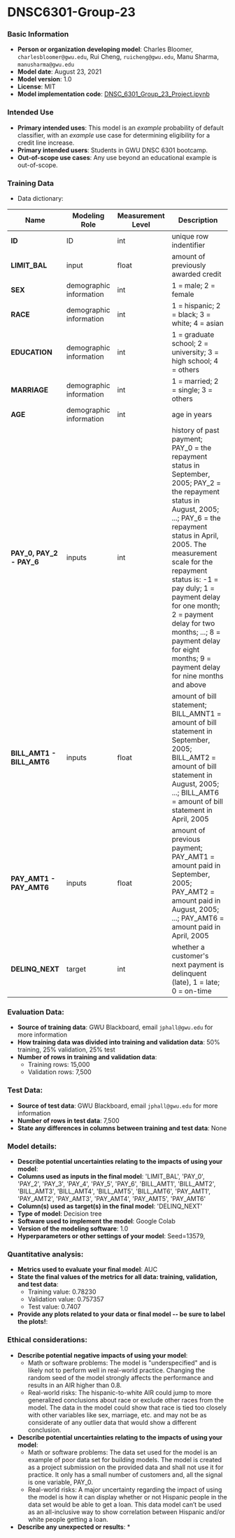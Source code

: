 # DNSC6301-Group-23
### Basic Information

* **Person or organization developing model**: Charles Bloomer, `charlesbloomer@gwu.edu`, Rui Cheng, `ruicheng@gwu.edu`, Manu Sharma, `manusharma@gwu.edu`
* **Model date**: August 23, 2021
* **Model version**: 1.0
* **License**: MIT
* **Model implementation code**: [DNSC_6301_Group_23_Project.ipynb](DNSC_6301_Group_23_Project.ipynb) 

### Intended Use
* **Primary intended uses**: This model is an *example* probability of default classifier, with an *example* use case for determining eligibility for a credit line increase.
* **Primary intended users**: Students in GWU DNSC 6301 bootcamp.
* **Out-of-scope use cases**: Any use beyond an educational example is out-of-scope.

### Training Data

* Data dictionary: 

| Name | Modeling Role | Measurement Level| Description|
| ---- | ------------- | ---------------- | ---------- |
|**ID**| ID | int | unique row indentifier |
| **LIMIT_BAL** | input | float | amount of previously awarded credit |
| **SEX** | demographic information | int | 1 = male; 2 = female
| **RACE** | demographic information | int | 1 = hispanic; 2 = black; 3 = white; 4 = asian |
| **EDUCATION** | demographic information | int | 1 = graduate school; 2 = university; 3 = high school; 4 = others |
| **MARRIAGE** | demographic information | int | 1 = married; 2 = single; 3 = others |
| **AGE** | demographic information | int | age in years |
| **PAY_0, PAY_2 - PAY_6** | inputs | int | history of past payment; PAY_0 = the repayment status in September, 2005; PAY_2 = the repayment status in August, 2005; ...; PAY_6 = the repayment status in April, 2005. The measurement scale for the repayment status is: -1 = pay duly; 1 = payment delay for one month; 2 = payment delay for two months; ...; 8 = payment delay for eight months; 9 = payment delay for nine months and above |
| **BILL_AMT1 - BILL_AMT6** | inputs | float | amount of bill statement; BILL_AMNT1 = amount of bill statement in September, 2005; BILL_AMT2 = amount of bill statement in August, 2005; ...; BILL_AMT6 = amount of bill statement in April, 2005 |
| **PAY_AMT1 - PAY_AMT6** | inputs | float | amount of previous payment; PAY_AMT1 = amount paid in September, 2005; PAY_AMT2 = amount paid in August, 2005; ...; PAY_AMT6 = amount paid in April, 2005 |
| **DELINQ_NEXT**| target | int | whether a customer's next payment is delinquent (late), 1 = late; 0 = on-time |

### Evaluation Data:
* **Source of training data**: GWU Blackboard, email `jphall@gwu.edu` for more information
* **How training data was divided into training and validation data**: 50% training, 25% validation, 25% test
* **Number of rows in training and validation data**:
  * Training rows: 15,000
  * Validation rows: 7,500

### Test Data:
* **Source of test data**: GWU Blackboard, email `jphall@gwu.edu` for more information
* **Number of rows in test data**: 7,500
* **State any differences in columns between training and test data**: None

### Model details:
* **Describe potential uncertainties relating to the impacts of using your model**:
* **Columns used as inputs in the final model**: 'LIMIT_BAL', 'PAY_0', 'PAY_2', 'PAY_3', 'PAY_4', 'PAY_5', 'PAY_6', 'BILL_AMT1', 'BILL_AMT2', 'BILL_AMT3', 'BILL_AMT4', 'BILL_AMT5', 'BILL_AMT6', 'PAY_AMT1', 'PAY_AMT2', 'PAY_AMT3', 'PAY_AMT4', 'PAY_AMT5', 'PAY_AMT6'
* **Column(s) used as target(s) in the final model**: 'DELINQ_NEXT' 
* **Type of model**: Decision tree
* **Software used to implement the model**: Google Colab
* **Version of the modeling software**: 1.0
* **Hyperparameters or other settings of your model**: Seed=13579, 

### Quantitative analysis:
* **Metrics used to evaluate your final model**: AUC 
* **State the final values of the metrics for all data: training, validation, and test data**: 
  * Training value: 0.78230
  * Validation value: 0.757357
  * Test value: 0.7407
* **Provide any plots related to your data or final model -- be sure to label the plots!**:

### Ethical considerations:
* **Describe potential negative impacts of using your model**:
  * Math or software problems: The model is "underspecified" and is likely not to perform well in real-world practice. Changing the random seed of the model strongly affects the performance and results in an AIR higher than 0.8.
  * Real-world risks: The hispanic-to-white AIR could jump to more generalized conclusions about race or exclude other races from the model. The data in the model could show that race is tied too closely with other variables like sex, marriage, etc. and may not be as considerate of any outlier data that would show a different conclusion.
* **Describe potential uncertainties relating to the impacts of using your model**:
  * Math or software problems: The data set used for the model is an example of poor data set for building models. The model is created as a project submission on the provided data and shall not use it for practice. It only has a small number of customers and, all the signal is one variable, PAY_0.
  * Real-world risks: A major uncertainty regarding the impact of using the model is how it can display whether or not Hispanic people in the data set would be able to get a loan. This data model can’t be used as an all-inclusive way to show correlation between Hispanic and/or white people getting a loan.
* **Describe any unexpected or results**:
  * 
